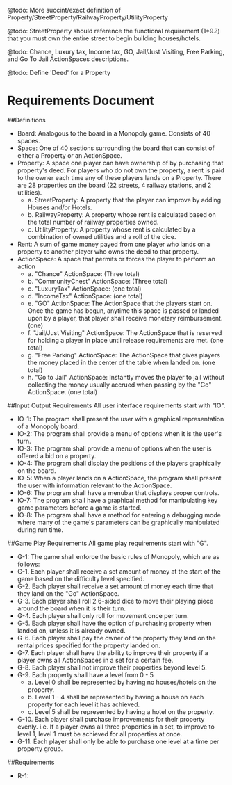 @todo: More succint/exact definition of Property/StreetProperty/RailwayProperty/UtilityProperty

@todo: StreetProperty should reference the functional requirement (1*9.?) that you must own the entire street to begin building houses/hotels.

@todo: Chance, Luxury tax, Income tax, GO, Jail/Just Visiting, Free Parking, and Go To Jail ActionSpaces descriptions.

@todo: Define 'Deed' for a Property

Requirements Document
=====================

##Definitions
* Board: Analogous to the board in a Monopoly game. Consists of 40 spaces.  
* Space: One of 40 sections surrounding the board that can consist of either a Property or an ActionSpace.  
* Property: A space one player can have ownership of by purchasing that property's deed. For players who do not own the property, a rent is paid to the owner each time any of these players lands on a Property. There are 28 properties on the board (22 streets, 4 railway stations, and 2 utilities).  
    + a. StreetProperty: A property that the player can improve by adding Houses and/or Hotels.  
    + b. RailwayProperty: A property whose rent is calculated based on the total number of railway properties owned.  
    + c. UtilityProperty: A property whose rent is calculated by a combination of owned utilities and a roll of the dice.  
* Rent: A sum of game money payed from one player who lands on a property to another player who owns the deed to that property.  
* ActionSpace: A space that permits or forces the player to perform an action  
	+ a. "Chance" ActionSpace: (Three total)  
	+ b. "CommunityChest" ActionSpace: (Three total)  
	+ c. "LuxuryTax" ActionSpace: (one total)  
	+ d. "IncomeTax" ActionSpace: (one total)  
	+ e. "GO" ActionSpace: The ActionSpace that the players start on.
    Once the game has begun, anytime this space is passed or landed upon by a player, 
    that player shall receive monetary reimbursement. (one)  
	+ f. "Jail/Just Visiting" ActionSpace: The ActionSpace that is reserved for holding a player in place until release requirements are met. (one total)  
	+ g. "Free Parking" ActionSpace: The ActionSpace that gives players the money placed in the center of the table when landed on. (one total)  
	+ h. "Go to Jail" ActionSpace: Instantly moves the player to jail without collecting the money usually accrued when passing by the "Go" ActionSpace. (one total)  

##Input Output Requirements
All user interface requirements start with "IO".  

* IO-1: The program shall present the user with a graphical representation of a Monopoly board.  
* IO-2: The program shall provide a menu of options when it is the user's turn.  
* IO-3: The program shall provide a menu of options when the user is offered a bid on a property.  
* IO-4: The program shall display the positions of the players graphically on the board.  
* IO-5: When a player lands on a ActionSpace, the program shall present the user with information
		relevant to the ActionSpace.  
* IO-6: The program shall have a menubar that displays proper controls.  
* IO-7: The program shall have a graphical method for manipulating key game parameters before a game
		is started.  
* IO-8: The program shall have a method for entering a debugging mode where many of the game's
		parameters can be graphically manipulated during run time.  
   
##Game Play Requirements
All game play requirements start with "G".

* G-1: The game shall enforce the basic rules of Monopoly, which are as follows:  
* G-1. Each player shall receive a set amount of money at the start of the game based on the difficulty level specified.  
* G-2. Each player shall receive a set amount of money each time that they land on the "Go" ActionSpace.  
* G-3. Each player shall roll 2 6-sided dice to move their playing piece around the board when it is their turn.  
* G-4. Each player shall only roll for movement once per turn.  
* G-5. Each player shall have the option of purchasing property when landed on, unless it is already owned.  
* G-6. Each player shall pay the owner of the property they land on the rental prices specified for the property landed on.   
* G-7. Each player shall have the ability to improve their property if a player owns all ActionSpaces in a set for a certain fee.  
* G-8. Each player shall not improve their properties beyond level 5.  
* G-9. Each property shall have a level from 0 - 5  
    + a. Level 0 shall be represented by having no houses/hotels on the property.  
    + b. Level 1 - 4 shall be represented by having a house on each property for each level it has achieved.  
    + c. Level 5 shall be represented by having a hotel on the property.  
* G-10. Each player shall purchase improvements for their property evenly.
           i.e. If a player owns all three properties in a set, to improve to level 1, level 1 must be achieved
           for all properties at once.  
* G-11. Each player shall only be able to purchase one level at a time per property group.  

##Requirements

* R-1:  
